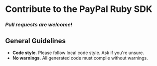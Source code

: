 # Contribute to the PayPal Ruby SDK

### *Pull requests are welcome!*


General Guidelines
------------------

* **Code style.** Please follow local code style. Ask if you're unsure.
* **No warnings.** All generated code must compile without warnings.
